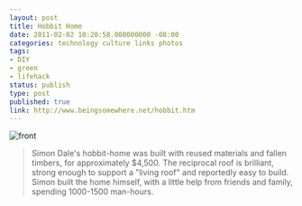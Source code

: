 ```yaml
---
layout: post
title: Hobbit Home
date: 2011-02-02 10:20:58.000000000 -08:00
categories: technology culture links photos
tags:
- DIY
- green
- lifehack
status: publish
type: post
published: true
link: http://www.beingsomewhere.net/hobbit.htm
---
```

![front](http://www.beingsomewhere.net/images/front.jpg)

> Simon Dale's hobbit-home was built with reused materials and fallen timbers, for approximately $4,500. The reciprocal roof is brilliant, strong enough to support a "living roof" and reportedly easy to build. Simon built the home himself, with a little help from friends and family, spending 1000-1500 man-hours.
